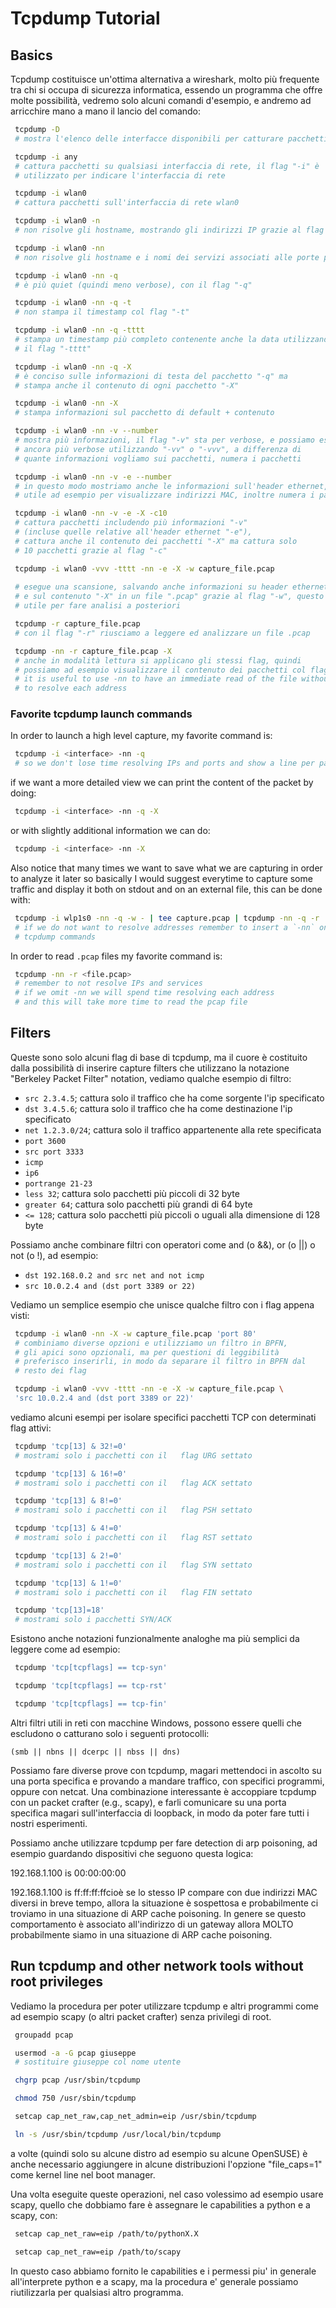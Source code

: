 # Tcpdump Tutorial

## Basics

Tcpdump costituisce un'ottima alternativa a wireshark, molto più 
frequente tra chi si occupa di sicurezza informatica, essendo un 
programma che offre molte possibilità, vedremo solo alcuni 
comandi d'esempio, e andremo ad arricchire mano a mano il lancio 
del comando:

```sh
 tcpdump -D 
 # mostra l'elenco delle interfacce disponibili per catturare pacchetti
```

```sh
 tcpdump -i any 
 # cattura pacchetti su qualsiasi interfaccia di rete, il flag "-i" è 
 # utilizzato per indicare l'interfaccia di rete
```

```sh
 tcpdump -i wlan0 
 # cattura pacchetti sull'interfaccia di rete wlan0
```

```sh
 tcpdump -i wlan0 -n 
 # non risolve gli hostname, mostrando gli indirizzi IP grazie al flag "-n"
```

```sh
 tcpdump -i wlan0 -nn 
 # non risolve gli hostname e i nomi dei servizi associati alle porte più comuni
```

```sh
 tcpdump -i wlan0 -nn -q 
 # è più quiet (quindi meno verbose), con il flag "-q"
```

```sh
 tcpdump -i wlan0 -nn -q -t 
 # non stampa il timestamp col flag "-t"
```

```sh
 tcpdump -i wlan0 -nn -q -tttt 
 # stampa un timestamp più completo contenente anche la data utilizzando 
 # il flag "-tttt"
```

```sh
 tcpdump -i wlan0 -nn -q -X 
 # è conciso sulle informazioni di testa del pacchetto "-q" ma 
 # stampa anche il contenuto di ogni pacchetto "-X"
```

```sh
 tcpdump -i wlan0 -nn -X 
 # stampa informazioni sul pacchetto di default + contenuto
```
```sh
 tcpdump -i wlan0 -nn -v --number
 # mostra più informazioni, il flag "-v" sta per verbose, e possiamo essere 
 # ancora più verbose utilizzando "-vv" o "-vvv", a differenza di 
 # quante informazioni vogliamo sui pacchetti, numera i pacchetti
```

```sh
 tcpdump -i wlan0 -nn -v -e --number
 # in questo modo mostriamo anche le informazioni sull'header ethernet, 
 # utile ad esempio per visualizzare indirizzi MAC, inoltre numera i pacchetti
```

```sh
 tcpdump -i wlan0 -nn -v -e -X -c10 
 # cattura pacchetti includendo più informazioni "-v" 
 # (incluse quelle relative all'header ethernet "-e"), 
 # cattura anche il contenuto dei pacchetti "-X" ma cattura solo 
 # 10 pacchetti grazie al flag "-c"
```

```sh
 tcpdump -i wlan0 -vvv -tttt -nn -e -X -w capture_file.pcap 
  
 # esegue una scansione, salvando anche informazioni su header ethernet "-e"
 # e sul contenuto "-X" in un file ".pcap" grazie al flag "-w", questo è 
 # utile per fare analisi a posteriori
```

```sh
 tcpdump -r capture_file.pcap 
 # con il flag "-r" riusciamo a leggere ed analizzare un file .pcap
```

```sh
 tcpdump -nn -r capture_file.pcap -X 
 # anche in modalità lettura si applicano gli stessi flag, quindi
 # possiamo ad esempio visualizzare il contenuto dei pacchetti col flag "-X"
 # it is useful to use -nn to have an immediate read of the file without trying
 # to resolve each address
```

### Favorite tcpdump launch commands


In order to launch a high level capture, my favorite command is:
```sh
 tcpdump -i <interface> -nn -q
 # so we don't lose time resolving IPs and ports and show a line per packet
```

if we want a more detailed view we can print the content of the packet by doing:
```sh
 tcpdump -i <interface> -nn -q -X
```

or with slightly additional information we can do:
```sh
 tcpdump -i <interface> -nn -X
```

Also notice that many times we want to save what we are capturing in order to
analyze it later so basically I would suggest everytime to capture some traffic
and display it both on stdout and on an external file, this can be done with:
```sh
 tcpdump -i wlp1s0 -nn -q -w - | tee capture.pcap | tcpdump -nn -q -r   -
 # if we do not want to resolve addresses remember to insert a `-nn` on both
 # tcpdump commands
```


In order to read `.pcap` files my favorite command is:
```sh
 tcpdump -nn -r <file.pcap>
 # remember to not resolve IPs and services
 # if we omit -nn we will spend time resolving each address
 # and this will take more time to read the pcap file
```


## Filters

Queste sono solo alcuni flag di base di tcpdump, ma il cuore è 
costituito dalla possibilità di inserire capture filters che 
utilizzano la notazione "Berkeley Packet Filter" notation, 
vediamo qualche esempio di filtro:

* `src 2.3.4.5`;  cattura solo il traffico che ha come sorgente l'ip specificato
* `dst 3.4.5.6`; cattura solo il traffico che ha come destinazione l'ip specificato
* `net 1.2.3.0/24`; cattura solo il traffico appartenente alla rete specificata
* `port 3600`
* `src port 3333`
* `icmp`
* `ip6`
* `portrange 21-23`
* `less 32`;  cattura solo pacchetti più piccoli di 32 byte
* `greater 64`;  cattura solo pacchetti più grandi di 64 byte
* `<= 128`;  cattura solo pacchetti più piccoli o uguali alla dimensione di 128 byte

Possiamo anche combinare filtri con operatori come 
and (o &&), or (o ||) o not (o !), ad esempio:

* `dst 192.168.0.2 and src net and not icmp`
* `src 10.0.2.4 and (dst port 3389 or 22)`

Vediamo un semplice esempio che unisce qualche filtro con i 
flag appena visti:

```sh
 tcpdump -i wlan0 -nn -X -w capture_file.pcap 'port 80' 
 # combiniamo diverse opzioni e utilizziamo un filtro in BPFN,
 # gli apici sono opzionali, ma per questioni di leggibilità 
 # preferisco inserirli, in modo da separare il filtro in BPFN dal 
 # resto dei flag
```

```sh
 tcpdump -i wlan0 -vvv -tttt -nn -e -X -w capture_file.pcap \
 'src 10.0.2.4 and (dst port 3389 or 22)'
```

vediamo alcuni esempi per isolare specifici pacchetti TCP con 
determinati flag attivi:

```sh
 tcpdump 'tcp[13] & 32!=0' 
 # mostrami solo i pacchetti con il   flag URG settato
```

```sh
 tcpdump 'tcp[13] & 16!=0' 
 # mostrami solo i pacchetti con il   flag ACK settato
```

```sh
 tcpdump 'tcp[13] & 8!=0' 
 # mostrami solo i pacchetti con il   flag PSH settato
```

```sh
 tcpdump 'tcp[13] & 4!=0' 
 # mostrami solo i pacchetti con il   flag RST settato
```

```sh
 tcpdump 'tcp[13] & 2!=0' 
 # mostrami solo i pacchetti con il   flag SYN settato
```

```sh
 tcpdump 'tcp[13] & 1!=0' 
 # mostrami solo i pacchetti con il   flag FIN settato
```

```sh
 tcpdump 'tcp[13]=18' 
 # mostrami solo i pacchetti SYN/ACK
```

Esistono anche notazioni funzionalmente analoghe ma più 
semplici da leggere come ad esempio:

```sh
 tcpdump 'tcp[tcpflags] == tcp-syn'
```

```sh
 tcpdump 'tcp[tcpflags] == tcp-rst'
```

```sh
 tcpdump 'tcp[tcpflags] == tcp-fin'
```

Altri filtri utili in reti con macchine Windows, possono essere quelli che
escludono o catturano solo i seguenti protocolli: 

`(smb || nbns || dcerpc || nbss || dns)`


Possiamo fare diverse prove con tcpdump, magari mettendoci in 
ascolto su una porta specifica e provando a mandare traffico, con 
specifici programmi, oppure con netcat. Una combinazione 
interessante è accoppiare tcpdump con un packet crafter (e.g., 
scapy), e farli comunicare su una porta specifica magari 
sull'interfaccia di loopback, in modo da poter fare tutti i 
nostri esperimenti.

Possiamo anche utilizzare tcpdump per fare detection di arp 
poisoning, ad esempio guardando dispositivi che seguono questa 
logica:

192.168.1.100 is 00:00:00:00

192.168.1.100 is ff:ff:ff:ffcioè se lo stesso IP compare con due 
indirizzi MAC diversi in breve tempo, allora la situazione è 
sospettosa e probabilmente ci troviamo in una situazione di ARP 
cache poisoning. In genere se questo comportamento è associato 
all'indirizzo di un gateway allora MOLTO probabilmente siamo in 
una situazione di ARP cache poisoning.


## Run tcpdump and other network tools without root privileges

Vediamo la procedura per poter utilizzare tcpdump e altri programmi come ad
esempio scapy (o altri packet crafter) senza privilegi di root. 

```sh
 groupadd pcap
```

```sh
 usermod -a -G pcap giuseppe 
 # sostituire giuseppe col nome utente
```

```sh
 chgrp pcap /usr/sbin/tcpdump
```

```sh
 chmod 750 /usr/sbin/tcpdump
```

```sh
 setcap cap_net_raw,cap_net_admin=eip /usr/sbin/tcpdump
```

```sh
 ln -s /usr/sbin/tcpdump /usr/local/bin/tcpdump
```

a volte (quindi solo su alcune distro ad esempio su alcune 
OpenSUSE) è anche necessario aggiungere in alcune distribuzioni 
l'opzione "file_caps=1" come kernel line nel boot manager. 

Una volta eseguite queste operazioni, nel caso volessimo ad 
esempio usare scapy, quello che dobbiamo fare è assegnare le 
capabilities a python e a scapy, con:

```sh
 setcap cap_net_raw=eip /path/to/pythonX.X
```

```sh
 setcap cap_net_raw=eip /path/to/scapy
```

In questo caso abbiamo fornito le capabilities e i permessi piu' in generale
all'interprete python e a scapy, ma la procedura e' generale possiamo
riutilizzarla per qualsiasi altro programma.

